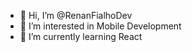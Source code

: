 - 👋 Hi, I’m @RenanFialhoDev
- 👀 I’m interested in Mobile Development
- 🌱 I’m currently learning React

<!---
RenanFialhoDev/RenanFialhoDev is a ✨ special ✨ repository because its `README.md` (this file) appears on your GitHub profile.
You can click the Preview link to take a look at your changes.
--->
